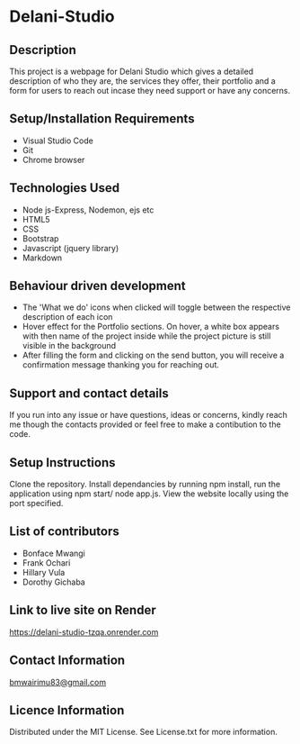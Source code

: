 # Delani-Studio
## Description
This project is a webpage for Delani Studio which gives a detailed description of who they are, the services they offer, their portfolio and a form for users to reach out incase they need support or have any concerns.
## Setup/Installation Requirements
* Visual Studio Code
* Git
* Chrome browser
## Technologies Used
* Node js-Express, Nodemon, ejs etc
* HTML5
* CSS
* Bootstrap
* Javascript (jquery library)
* Markdown
## Behaviour driven development
* The 'What we do'  icons when clicked will toggle between the respective description of each icon
* Hover effect for the Portfolio sections. On hover, a white box appears with then name of the project inside while the project picture is still visible in the background
* After filling the form and clicking on the send button, you will receive a confirmation message thanking you for reaching out.
## Support and contact details
If you run into any issue or have questions, ideas or concerns, kindly reach me though the contacts provided or feel free to make a contibution to the code.
## Setup Instructions
Clone the repository. Install dependancies by running npm install, run the application using npm start/ node app.js. View the website locally using the port specified.
## List of contributors 
* Bonface Mwangi
* Frank Ochari
* Hillary Vula
* Dorothy Gichaba
## Link to live site on Render
https://delani-studio-tzqa.onrender.com
## Contact Information
bmwairimu83@gmail.com
## Licence Information
Distributed under the MIT License. See License.txt for more information.

